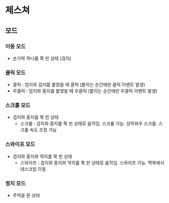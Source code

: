 # 제스쳐

## 모드

### 이동 모드
- 손가락 하나를 쭉 핀 상태 (검지)

### 클릭 모드
- 클릭 : 엄지와 검지를 붙였을 때 클릭 (붙이는 순간에만 클릭 이벤트 발생)
- 우클릭 : 엄지와 중지를 붙였을 때 우클릭 (붙이는 순간에만 우클릭 이벤트 발생)

### 스크롤 모드
- 검지와 중지를 쭉 핀 상태
  - 스크롤 : 검지와 중지를 쭉 핀 상태로 움직임. 스크롤 가능. 상하좌우 스크롤. 스크롤 속도 조정 가능

### 스와이프 모드
- 검지와 중지와 약지를 쭉 핀 상태
  - 스와이프 : 검지와 중지와 약지를 쭉 핀 상태로 움직임. 스와이프 가능. 맥북에서 데스크탑 이동

### 정지 모드
- 주먹을 쥔 상태